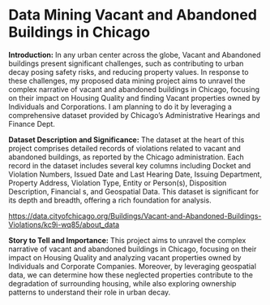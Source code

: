 # Data Mining Vacant and Abandoned Buildings in Chicago

**Introduction:**
In any urban center across the globe, Vacant and Abandoned buildings present significant challenges, such as contributing to urban decay posing safety risks, and reducing property values. In response to these challenges, my proposed data mining project aims to unravel the complex narrative of vacant and abandoned buildings in Chicago, focusing on their impact on Housing Quality and finding Vacant properties owned by Individuals and Corporations. I am planning to do it by leveraging a comprehensive dataset provided by Chicago’s Administrative Hearings and Finance Dept.

**Dataset Description and Significance:**
The dataset at the heart of this project comprises detailed records of violations related to vacant and abandoned buildings, as reported by the Chicago administration. Each record in the dataset includes several key columns including Docket and Violation Numbers, Issued Date and Last Hearing Date, Issuing Department, Property Address, Violation Type, Entity or Person(s), Disposition Description, Financial s, and Geospatial Data. This dataset is significant for its depth and breadth, offering a rich foundation for analysis.

https://data.cityofchicago.org/Buildings/Vacant-and-Abandoned-Buildings-Violations/kc9i-wq85/about_data

**Story to Tell and Importance:**
This project aims to unravel the complex narrative of vacant and abandoned buildings in Chicago, focusing on their impact on Housing Quality and analyzing vacant properties owned by Individuals and Corporate Companies. Moreover, by leveraging geospatial data, we can determine how these neglected properties contribute to the degradation of surrounding housing, while also exploring ownership patterns to understand their role in urban decay.
